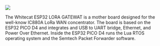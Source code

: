 ![](http://git.whitecatboard.org/gw-2.png)

The Whitecat ESP32 LORA GATEWAT is a mother board designed for the well-know IC880A LoRa WAN concentrator. The board is based on the ESP32 PICO D4 and integrates and USB to UART bridge, Ethernet, and Power Over Ethernet. Inside the ESP32 PICO D4 runs the Lua RTOS operating system and the Semtech Packet Forwarder software.
